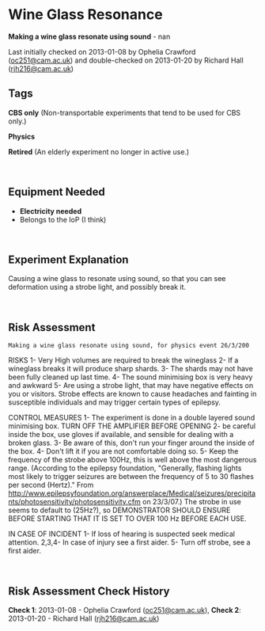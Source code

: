 # Wine Glass Resonance

**Making a wine glass resonate using sound** - nan

Last initially checked on 2013-01-08 by Ophelia Crawford (oc251@cam.ac.uk) and double-checked on 2013-01-20 by Richard Hall (rjh216@cam.ac.uk)

## Tags
<!--- Start Tags (DO NOT REMOVE THIS COMMENT) --->

**CBS only** (Non-transportable experiments that tend to be used for CBS only.)

**Physics**

**Retired** (An elderly experiment no longer in active use.)
<!--- End Tags (DO NOT REMOVE THIS COMMENT) --->

<br/>

## Equipment Needed 
- **Electricity needed**
- Belongs to the IoP (I think)

<br/>

## Experiment Explanation 

Causing a wine glass to resonate using sound, so that you can see deformation using a strobe light, and possibly break it.

<br/>

## Risk Assessment

	Making a wine glass resonate using sound, for physics event 26/3/200


RISKS
1- Very High volumes are required to break the wineglass
2- If a wineglass breaks it will produce sharp shards. 
3- The shards may not have been fully cleaned up last time.
4- The sound minimising box is very heavy and awkward
5- Are using a strobe light, that may have negative effects on you or visitors. Strobe effects are known to cause headaches and fainting in susceptible individuals and may trigger certain types of epilepsy. 

CONTROL MEASURES
1- The experiment is done in a double layered sound minimising box. TURN OFF THE AMPLIFIER BEFORE OPENING
2- be careful inside the box, use gloves if available, and sensible for dealing with a broken glass.
3- Be aware of this, don't run your finger around the inside of the box.
4- Don't lift it if you are not comfortable doing so.
5- Keep the frequency of the strobe above 100Hz, this is well above the most dangerous range. (According to the epilepsy foundation, "Generally, flashing lights most likely to trigger seizures are between the frequency of 5 to 30 flashes per second (Hertz)." From http://www.epilepsyfoundation.org/answerplace/Medical/seizures/precipitants/photosensitivity/photosensitivity.cfm on 23/3/07.)
The strobe in use seems to default to (25Hz?), so DEMONSTRATOR SHOULD ENSURE BEFORE STARTING THAT IT IS SET TO OVER 100 Hz BEFORE EACH USE.

IN CASE OF INCIDENT
1- If loss of hearing is suspected seek medical attention.
2,3,4- In case of injury see a first aider.
5- Turn off strobe, see a first aider.

<br/>

## Risk Assessment Check History 

**Check 1**: 2013-01-08 - Ophelia Crawford (oc251@cam.ac.uk), **Check 2**: 2013-01-20 - Richard Hall (rjh216@cam.ac.uk)